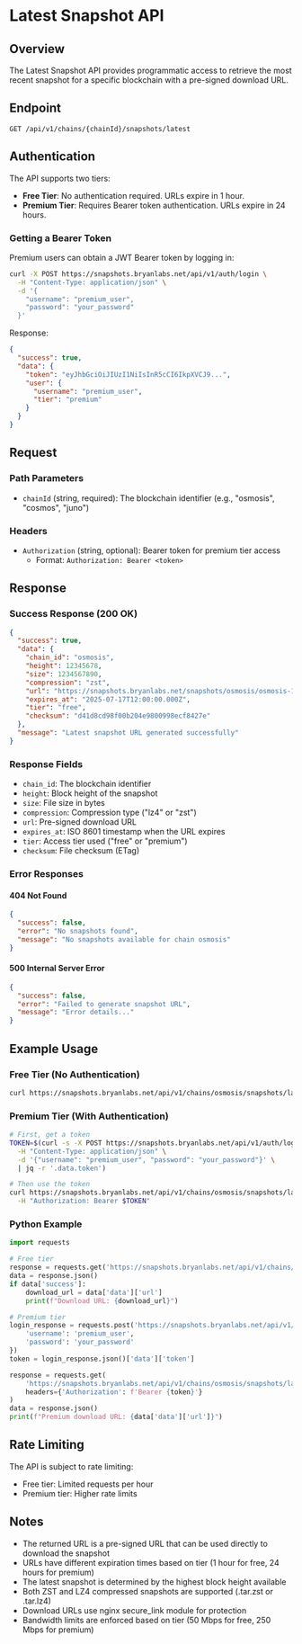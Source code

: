 # Latest Snapshot API

## Overview

The Latest Snapshot API provides programmatic access to retrieve the most recent snapshot for a specific blockchain with a pre-signed download URL.

## Endpoint

```
GET /api/v1/chains/{chainId}/snapshots/latest
```

## Authentication

The API supports two tiers:

- **Free Tier**: No authentication required. URLs expire in 1 hour.
- **Premium Tier**: Requires Bearer token authentication. URLs expire in 24 hours.

### Getting a Bearer Token

Premium users can obtain a JWT Bearer token by logging in:

```bash
curl -X POST https://snapshots.bryanlabs.net/api/v1/auth/login \
  -H "Content-Type: application/json" \
  -d '{
    "username": "premium_user",
    "password": "your_password"
  }'
```

Response:
```json
{
  "success": true,
  "data": {
    "token": "eyJhbGciOiJIUzI1NiIsInR5cCI6IkpXVCJ9...",
    "user": {
      "username": "premium_user",
      "tier": "premium"
    }
  }
}
```

## Request

### Path Parameters

- `chainId` (string, required): The blockchain identifier (e.g., "osmosis", "cosmos", "juno")

### Headers

- `Authorization` (string, optional): Bearer token for premium tier access
  - Format: `Authorization: Bearer <token>`

## Response

### Success Response (200 OK)

```json
{
  "success": true,
  "data": {
    "chain_id": "osmosis",
    "height": 12345678,
    "size": 1234567890,
    "compression": "zst",
    "url": "https://snapshots.bryanlabs.net/snapshots/osmosis/osmosis-1-12345678.tar.zst?md5=abc123&expires=1234567890&tier=free",
    "expires_at": "2025-07-17T12:00:00.000Z",
    "tier": "free",
    "checksum": "d41d8cd98f00b204e9800998ecf8427e"
  },
  "message": "Latest snapshot URL generated successfully"
}
```

### Response Fields

- `chain_id`: The blockchain identifier
- `height`: Block height of the snapshot
- `size`: File size in bytes
- `compression`: Compression type ("lz4" or "zst")
- `url`: Pre-signed download URL
- `expires_at`: ISO 8601 timestamp when the URL expires
- `tier`: Access tier used ("free" or "premium")
- `checksum`: File checksum (ETag)

### Error Responses

#### 404 Not Found
```json
{
  "success": false,
  "error": "No snapshots found",
  "message": "No snapshots available for chain osmosis"
}
```

#### 500 Internal Server Error
```json
{
  "success": false,
  "error": "Failed to generate snapshot URL",
  "message": "Error details..."
}
```

## Example Usage

### Free Tier (No Authentication)

```bash
curl https://snapshots.bryanlabs.net/api/v1/chains/osmosis/snapshots/latest
```

### Premium Tier (With Authentication)

```bash
# First, get a token
TOKEN=$(curl -s -X POST https://snapshots.bryanlabs.net/api/v1/auth/login \
  -H "Content-Type: application/json" \
  -d '{"username": "premium_user", "password": "your_password"}' \
  | jq -r '.data.token')

# Then use the token
curl https://snapshots.bryanlabs.net/api/v1/chains/osmosis/snapshots/latest \
  -H "Authorization: Bearer $TOKEN"
```

### Python Example

```python
import requests

# Free tier
response = requests.get('https://snapshots.bryanlabs.net/api/v1/chains/osmosis/snapshots/latest')
data = response.json()
if data['success']:
    download_url = data['data']['url']
    print(f"Download URL: {download_url}")

# Premium tier
login_response = requests.post('https://snapshots.bryanlabs.net/api/v1/auth/login', json={
    'username': 'premium_user',
    'password': 'your_password'
})
token = login_response.json()['data']['token']

response = requests.get(
    'https://snapshots.bryanlabs.net/api/v1/chains/osmosis/snapshots/latest',
    headers={'Authorization': f'Bearer {token}'}
)
data = response.json()
print(f"Premium download URL: {data['data']['url']}")
```

## Rate Limiting

The API is subject to rate limiting:
- Free tier: Limited requests per hour
- Premium tier: Higher rate limits

## Notes

- The returned URL is a pre-signed URL that can be used directly to download the snapshot
- URLs have different expiration times based on tier (1 hour for free, 24 hours for premium)
- The latest snapshot is determined by the highest block height available
- Both ZST and LZ4 compressed snapshots are supported (.tar.zst or .tar.lz4)
- Download URLs use nginx secure_link module for protection
- Bandwidth limits are enforced based on tier (50 Mbps for free, 250 Mbps for premium)